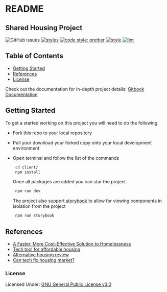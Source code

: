 # README

## Shared Housing Project

![GitHub issues](https://img.shields.io/github/issues/hackforla/shared-housing.svg) [![styles](https://img.shields.io/badge/styleguide-airbnb-E9555C)](https://github.com/airbnb/javascript/tree/master/react) [![code style: prettier](https://img.shields.io/badge/formatting-prettier-ff69b4.svg?style=flat-square)](https://github.com/prettier/prettier) [![style](https://img.shields.io/badge/uiframework-materialui-3097F3)](https://material-ui.com/) [![lint](https://img.shields.io/static/v1?label=eslint&logo=eslint&logoColor=4B32C3&link=https://eslint.org&message=linting)](https://eslint.org/)

## Table of Contents

* [Getting Started](./#getting-started)
* [References](./#references)
* [License](./#license)

Check out the documentation for in-depth project details: [Gitbook Documentation](https://shared-housing.gitbook.io/shared-housing/)

## Getting Started

To get a started working on this project you will need to do the following

* Fork this repo to your local repository
* Pull your download your forked copy onto your local development environment
* Open terminal and follow the list of the commands

  ```bash
   cd client/
   npm install
  ```

  Once all packages are added you can star the project

  ```bash
   npm run dev
  ```

  The project also support [storybook](https://storybook.js.org/docs/guides/guide-react/) to allow for viewing components in isolation from the project

  ```bash
   npm run storybook
  ```

## References

* [A Faster, More Cost-Effective Solution to Homelessness](https://medium.com/@mikeboninla/shared-housing-a-faster-more-cost-effective-solution-to-homelessness-93f20a0e0906)
* [Tech tool for affordable housing](https://www.marketplace.org/2019/02/21/los-angeles-homeless-advocates-have-new-tech-tool-affordable-housing/)
* [Alternative housing review](http://ciesandiego.org/wp-content/uploads/2018/08/SAMHSA-Shared-Housing-Alt-Housing-PPT_7_23_18-_FinalPDF.pdf)
* [Can tech fix housing market?](https://www.nytimes.com/2019/01/29/upshot/can-technology-help-fix-the-housing-market.html)

### License

Licensed Under: [GNU General Public License v3.0](https://github.com/hackforla/shared-housing/blob/master/LICENSE)

